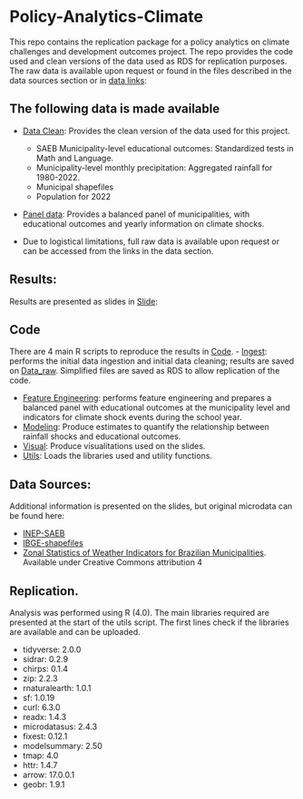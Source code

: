 # Policy-Analytics-Climate
This repo contains the replication package for a policy analytics on climate challenges and development outcomes project. The repo provides the code used and clean versions of the data used as RDS for replication purposes. The raw data is available upon request or found in the files described in the data sources section or in [data links](./Data_links/):

## The following data is made available
- [Data Clean](./Data_raw/): Provides the clean version of the data used for this project. 
    - SAEB Municipality-level educational outcomes: Standardized tests in Math and Language.
    - Municipality-level monthly precipitation: Aggregated rainfall for 1980-2022.
    - Municipal shapefiles
    - Population for 2022
       
- [Panel data](./data_processed/): Provides a balanced panel of municipalities, with educational outcomes and yearly information on climate shocks.

- Due to logistical limitations, full raw data is available upon request or can be accessed from the links in the data section.


## Results: 
Results are presented as slides in  [Slide](./docs/):

## Code 
There are 4 main R scripts to reproduce the results in  [Code](./Code/).
    - [Ingest](./Code/01_ingest_clean_BR.R): performs the initial data ingestion and initial data cleaning; results are saved on [Data_raw](./Data_raw/).
      Simplified files are saved as RDS to allow replication of the code.
   - [Feature Engineering](./Code/02_feature_engineering.R): performs feature engineering and prepares a balanced panel with educational outcomes at the municipality level and indicators for climate shock events during the school year.
   - [Modeling](./Code/03_modeling_BR.R): Produce estimates to quantify the relationship between rainfall shocks and educational outcomes.
   - [Visual](./Code/04_Visuals_BR.R): Produce visualitations used on the slides.
   - [Utils](./Code/99_utils_BR.R): Loads the libraries used and utility functions.

## Data Sources: 
Additional information is presented on the slides, but original microdata can be found here:
 - [INEP-SAEB](https://www.gov.br/inep/pt-br/acesso-a-informacao/dados-abertos/microdados)
 - [IBGE-shapefiles](https://www.ibge.gov.br/en/geosciences/territorial-organization/territorial-meshes/18890-municipal-mesh.html)
 - [Zonal Statistics of Weather Indicators for Brazilian Municipalities](https://zenodo.org/records/13906834). Available under Creative Commons attribution 4

## Replication. 
Analysis was performed using R (4.0).
The main libraries required are presented at the start of the utils script. The first lines check if the libraries are available and can be uploaded. 
  - tidyverse: 2.0.0        
  - sidrar: 0.2.9        
  - chirps: 0.1.4
  - zip: 2.2.3
  - rnaturalearth: 1.0.1
  - sf: 1.0.19
  - curl: 6.3.0
  - readx: 1.4.3
  - microdatasus: 2.4.3
  - fixest: 0.12.1
  - modelsummary: 2.50
  - tmap: 4.0
  - httr: 1.4.7
  - arrow: 17.0.0.1
  - geobr: 1.9.1
